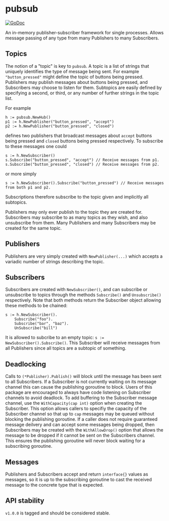 # pubsub

[![GoDoc](https://godoc.org/github.com/tkennon/pubsub?status.svg)](https://godoc.org/github.com/tkennon/pubsub)

An in-memory publisher-subscriber framework for single processes. Allows message
passing of any type from many Publishers to many Subscribers.

## Topics

The notion of a "topic" is key to `pubsub`. A topic is a list of strings that
uniquely identifies the type of message being sent. For example
`"button_pressed"` might define the topic of buttons being pressed. Publishers
may publish messages about buttons being pressed, and Subscribers may choose to
listen for them. Subtopics are easily defined by specifying a second, or third,
or any number of further strings in the topic list.

For example
```
h := pubsub.NewHub()
p1 := h.NewPublisher("button_pressed", "accept")
p2 := h.NewPublisher("button_pressed", "closed")
```
defines two publishers that broadcast messages about `accept` buttons being
pressed and `closed` buttons being pressed respectively. To subscribe to these
messages one could
```
s := h.NewSubscriber()
s.Subscribe("button_pressed", "accept") // Receive messages from p1.
s.Subscribe("button_pressed", "closed") // Receive messages from p2.
```
or more simply
```
s := h.NewSubscriber().Subscribe("button_pressed") // Receive messages from both p1 and p2.
```
Subscriptions therefore subscribe to the topic given and implicitly all
subtopics.

Publishers may only ever publish to the topic they are created for. Subscribers
may subscribe to as many topics as they wish, and also unsubscribe from them.
Many Publishers and many Subscribers may be created for the same topic.

## Publishers

Publishers are very simply created with `NewPublisher(...)` which accepts a
variadic number of strings describing the topic.

## Subscribers

Subscribers are created with `NewSubscriber()`, and can subscribe or unsubscribe
to topics through the methods `Subscribe()` and `Unsubscribe()` respectively.
Note that both methods return the Subscriber object allowing these methods to be
chained:
```
s := h.NewSubscriber().
    Subscribe("foo").
    Subscribe("bar", "baz").
    UnSubscribe("bill")
```
It is allowed to subcribe to an empty topic: `s := NewSubscriber().Subscribe()`.
This Subscriber will receive messages from all Publishers since all topics are a
subtopic of something.

## Deadlocking

Calls to `(*Publisher).Publish()` will block until the message has been sent to
all Subscribers. If a Subscriber is not currently waiting on its message channel
this can cause the publishing goroutine to block. Users of this package are
encouraged to always have code listening on Subscriber channels to avoid
deadlock. To add buffering to the Subscriber message channel, use the
`WithCapacity(cap int)` option when creating the Subscriber. This option allows
callers to specifiy the capacity of the Subscriber channel so that up to `cap`
messages may be queued without blocking the publishing goroutine. If a caller
does not require guaranteed message deilvery and can accept some messages being
dropped, then Subscribers may be created with the `WithAllowDrop()` option that
allows the message to be dropped if it cannot be sent on the Subscribers
channel. This ensures the publishing goroutine will never block waiting for a
subscribing goroutine.

## Messages

Publishers and Subscribers accept and return `interface{}` values as messages,
so it is up to the subscribing goroutine to cast the received message to the
concrete type that is expected.

## API stability

`v1.0.0` is tagged and should be considered stable.
